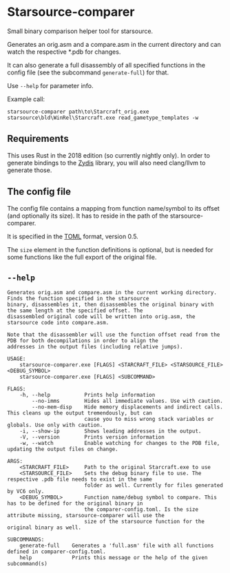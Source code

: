 # Starsource-comparer

Small binary comparison helper tool for starsource.

Generates an orig.asm and a compare.asm in the current directory and can watch the respective *.pdb for changes.

It can also generate a full disassembly of all specified functions in the config file (see the subcommand `generate-full`) for that.

Use `--help` for parameter info.

Example call:

```plain
starsource-comparer path\to\Starcraft_orig.exe starsource\bld\WinRel\Starcraft.exe read_gametype_templates -w
```

## Requirements

This uses Rust in the 2018 edition (so currently nightly only). In order to generate bindings to the [Zydis](https://github.com/zyantific/zydis-rs) library, you will also need clang/llvm to generate those.

## The config file

The config file contains a mapping from function name/symbol to its offset (and optionally its size).
It has to reside in the path of the starsource-comparer.

It is specified in the [TOML](https://github.com/toml-lang/toml) format, version 0.5.

The `size` element in the function definitions is optional, but is needed for some functions like the full export
of the original file.

## `--help`

```plain
Generates orig.asm and compare.asm in the current working directory. Finds the function specified in the starsource
binary, disassembles it, then disassembles the original binary with the same length at the specified offset. The
disassembled original code will be written into orig.asm, the starsource code into compare.asm.

Note that the disassembler will use the function offset read from the PDB for both decompilations in order to align the
addresses in the output files (including relative jumps).

USAGE:
    starsource-comparer.exe [FLAGS] <STARCRAFT_FILE> <STARSOURCE_FILE> <DEBUG_SYMBOL>
    starsource-comparer.exe [FLAGS] <SUBCOMMAND>

FLAGS:
    -h, --help           Prints help information
        --no-imms        Hides all immediate values. Use with caution.
        --no-mem-disp    Hide memory displacements and indirect calls. This cleans up the output tremendously, but can
                         cause you to miss wrong stack variables or globals. Use only with caution.
    -i, --show-ip        Shows leading addresses in the output.
    -V, --version        Prints version information
    -w, --watch          Enable watching for changes to the PDB file, updating the output files on change.

ARGS:
    <STARCRAFT_FILE>     Path to the original Starcraft.exe to use
    <STARSOURCE_FILE>    Sets the debug binary file to use. The respective .pdb file needs to exist in the same
                         folder as well. Currently for files generated by VC6 only.
    <DEBUG_SYMBOL>       Function name/debug symbol to compare. This has to be defined for the original binary in
                         the comparer-config.toml. Is the size attribute missing, starsource-comparer will use the
                         size of the starsource function for the original binary as well.

SUBCOMMANDS:
    generate-full    Generates a 'full.asm' file with all functions defined in comparer-config.toml.
    help             Prints this message or the help of the given subcommand(s)
```